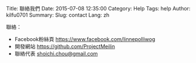 Title: 聯絡我們
Date: 2015-07-08 12:35:00
Category: Help
Tags: help
Author: kilfu0701
Summary: 
Slug: contact
Lang: zh

<div>
  <div class="sub-lead-title">聯絡：</div>
  <ul>
    <li>Facebook粉絲頁 <a href="https://www.facebook.com/linnepolliwog" target="_blank">https://www.facebook.com/linnepolliwog</a></li>
    <li>開發網站 <a href="https://github.com/ProjectMeilin" target="_blank">https://github.com/ProjectMeilin</a></li>
    <li>聯絡代表 <a href="mailto:shoichi.chou@gmail.com">shoichi.chou@gmail.com</a></li>
  </ul>
</div>
